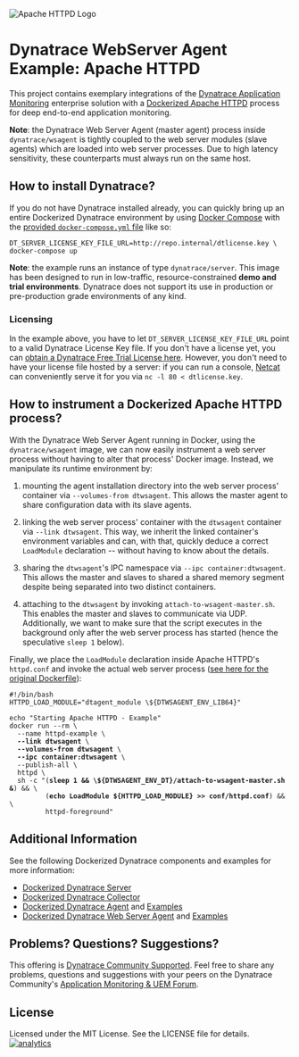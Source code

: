 ![Apache HTTPD Logo](https://github.com/dynaTrace/Dynatrace-Docker/blob/images/apache-httpd-logo.png)

# Dynatrace WebServer Agent Example: Apache HTTPD

This project contains exemplary integrations of the [Dynatrace Application Monitoring](http://www.dynatrace.com/en/products/application-monitoring.html) enterprise solution with a [Dockerized Apache HTTPD](https://hub.docker.com/_/httpd/) process for deep end-to-end application monitoring.

**Note**: the Dynatrace Web Server Agent (master agent) process inside `dynatrace/wsagent` is tightly coupled to the web server modules (slave agents) which are loaded into web server processes. Due to high latency sensitivity, these counterparts must always run on the same host.

## How to install Dynatrace?

If you do not have Dynatrace installed already, you can quickly bring up an entire Dockerized Dynatrace environment by using [Docker Compose](https://docs.docker.com/compose/) with the [provided `docker-compose.yml` file](https://github.com/dynaTrace/Dynatrace-Docker/blob/master/docker-compose.yml) like so:

```
DT_SERVER_LICENSE_KEY_FILE_URL=http://repo.internal/dtlicense.key \
docker-compose up
```

**Note**: the example runs an instance of type `dynatrace/server`. This image has been designed to run in low-traffic, resource-constrained **demo and trial environments**. Dynatrace does not support its use in production or pre-production grade environments of any kind.

### Licensing

In the example above, you have to let `DT_SERVER_LICENSE_KEY_FILE_URL` point to a valid Dynatrace License Key file. If you don't have a license yet, you can [obtain a Dynatrace Free Trial License here](http://bit.ly/dttrial-docker-github). However, you don't need to have your license file hosted by a server: if you can run a console, [Netcat](https://en.wikipedia.org/wiki/Netcat) can conveniently serve it for you via `nc -l 80 < dtlicense.key`.

## How to instrument a Dockerized Apache HTTPD process?

With the Dynatrace Web Server Agent running in Docker, using the `dynatrace/wsagent` image, we can now easily instrument a web server process without having to alter that process' Docker image. Instead, we manipulate its runtime environment by:

1) mounting the agent installation directory into the web server process' container via `--volumes-from dtwsagent`. This allows the master agent to share configuration data with its slave agents.

2) linking the web server process' container with the `dtwsagent` container via `--link dtwsagent`. This way, we inherit the linked container's environment variables and can, with that, quickly deduce a correct `LoadModule` declaration -- without having to know about the details.

3) sharing the `dtwsagent`'s IPC namespace via `--ipc container:dtwsagent`. This allows the master and slaves to shared a shared memory segment despite being separated into two distinct containers.

4) attaching to the `dtwsagent` by invoking `attach-to-wsagent-master.sh`. This enables the master and slaves to communicate via UDP. Additionally, we want to make sure that the script executes in the background only after the web server process has started (hence the speculative `sleep 1` below).

Finally, we place the `LoadModule` declaration inside Apache HTTPD's `httpd.conf` and invoke the actual web server process ([see here for the original Dockerfile](https://github.com/docker-library/httpd/blob/1f1f7d39d5fe5aebeedea6872786b4e3ce0ebcc9/2.4/Dockerfile)):

<pre><code>#!/bin/bash
HTTPD_LOAD_MODULE="dtagent_module \${DTWSAGENT_ENV_LIB64}"

echo "Starting Apache HTTPD - Example"
docker run --rm \
  --name httpd-example \
  <strong>--link dtwsagent</strong> \
  <strong>--volumes-from dtwsagent</strong> \
  <strong>--ipc container:dtwsagent</strong> \
  --publish-all \
  httpd \
  sh -c "(<strong>sleep 1 && \${DTWSAGENT_ENV_DT}/attach-to-wsagent-master.sh &</strong>) && \
         (<strong>echo LoadModule ${HTTPD_LOAD_MODULE} >> conf/httpd.conf</strong>) && \
         httpd-foreground"
</code></pre>

## Additional Information

See the following Dockerized Dynatrace components and examples for more information:

- [Dockerized Dynatrace Server](https://github.com/dynaTrace/Dynatrace-Docker/tree/master/Dynatrace-Server)
- [Dockerized Dynatrace Collector](https://github.com/dynaTrace/Dynatrace-Docker/tree/master/Dynatrace-Collector)
- [Dockerized Dynatrace Agent](https://github.com/dynaTrace/Dynatrace-Docker/tree/master/Dynatrace-Agent) and [Examples](https://github.com/dynaTrace/Dynatrace-Docker/tree/master/Dynatrace-Agent-Examples)
- [Dockerized Dynatrace Web Server Agent](https://github.com/dynaTrace/Dynatrace-Docker/tree/master/Dynatrace-WebServer-Agent) and [Examples](https://github.com/dynaTrace/Dynatrace-Docker/tree/master/Dynatrace-WebServer-Agent-Examples)

## Problems? Questions? Suggestions?

This offering is [Dynatrace Community Supported](https://community.dynatrace.com/community/display/DL/Support+Levels#SupportLevels-Communitysupported/NotSupportedbyDynatrace(providedbyacommunitymember)). Feel free to share any problems, questions and suggestions with your peers on the Dynatrace Community's [Application Monitoring & UEM Forum](https://answers.dynatrace.com/spaces/146/index.html).

## License

Licensed under the MIT License. See the LICENSE file for details.
[![analytics](https://www.google-analytics.com/collect?v=1&t=pageview&_s=1&dl=https%3A%2F%2Fgithub.com%2FdynaTrace&dp=%2FDynatrace-Docker%2FDynatrace-WebServer-Agent-Examples%2Fhttpd&dt=Dynatrace-Docker%2FDynatrace-WebServer-Agent-Examples%2Fhttpd&_u=Dynatrace~&cid=github.com%2FdynaTrace&tid=UA-54510554-5&aip=1)]()